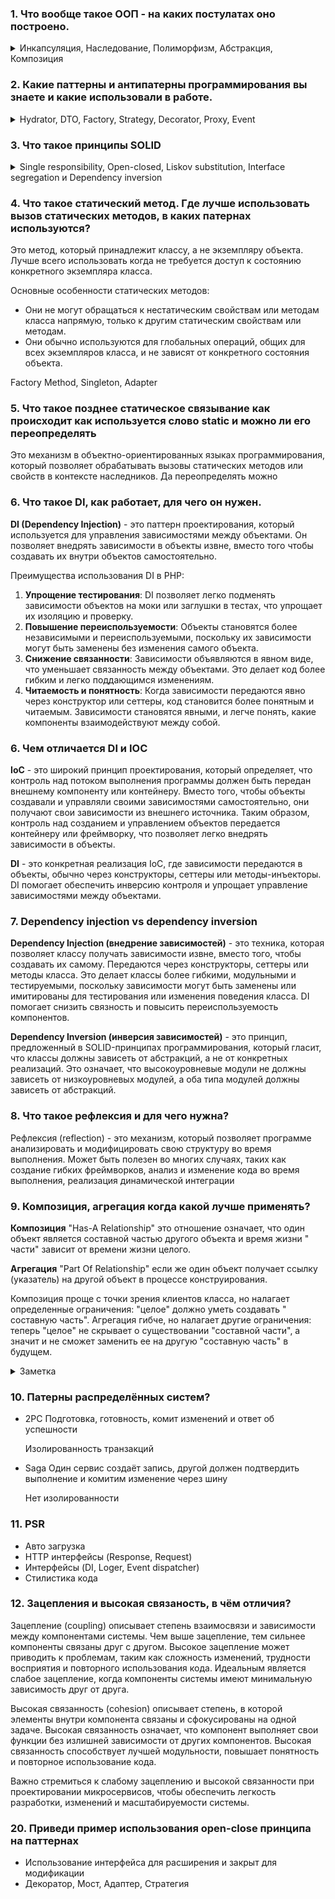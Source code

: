 ### 1. Что вообще такое ООП - на каких постулатах оно построено.

<details>
    <summary>Инкапсуляция, Наследование, Полиморфизм, Абстракция, Композиция</summary>

1. Инкапсуляция – принцип сокрытия данных и методов от общего доступа. Минимизация связей между классами.
2. Наследование – пораждение одного класса от другого, с возможностью переопределения или расширения методов.
3. Полиморфизм – означает, что объекты различных классов могут иметь общий интерфейс, но могут вести себя по-разному.
   Реализовывается через интерфейсы.
4. Абстракция – представление объекта или концепции на высоком уровне абстракции, скрывая детали реализации. Она
   позволяет создавать абстрактные классы и интерфейсы, которые определяют общий контракт для классов-наследников
5. Композиция – представляет собой процесс создания более сложных объектов путем объединения более простых объектов. Это
   позволяет создавать объекты, состоящие из других объектов, и устанавливать отношения между ними.

</details>

### 2. Какие паттерны и антипатерны программирования вы знаете и какие использовали в работе.

<details>
    <summary>Hydrator, DTO, Factory, Strategy, Decorator, Proxy, Event</summary>

**Hydrator**
Для преобразования данных из одного формата в другой, обычно для заполнения объектов данными из источников данных, таких
как базы данных или API.

ORM (Object-Relational Mapping), Формы и валидация, Сериализация и десериализация (json, XML, cvs)

**DTO**
Используется для передачи данных между компонентами системы или между слоями приложения

API разработка, Интеграция с внешними системами, передачи данных между клиентом и сервером

**Factory**
Используется для создания объектов определенного типа, скрывая детали конкретной реализации создания объектов от
клиента.

Конструирование сундуков с различными видами артефактов.
Создание различных видов социальных ресурсов для получения информации о счётчиках

**Strategy**
Работа приложения с различными типами конфигурационных файлов (XML, YAML, PHP array), системы обработки платежей,
системы для отправки уведомлений

Выдача пользователю наград, за определённые действия на сайте.

**Adapter**

Используется для преобразования интерфейса одного класса в интерфейс, ожидаемый другим классом
Единый интерфейс для работы с различными БД (mysql, postresql, interbase)

Может использоваться как создание своего интерфейса над pecl расширениями.

**Decorator**
Для динамического добавления новых функциональностей или изменения поведения объекта без
изменения его основной структуры.

Реализация различного рода скидок в корзине пользователя, система отправки уведомлений с различными каналами для которой
необходимо шифровать сообщения.

**Proxy**

Использование для кеширования объектов, управления доступом, кеширования, ленивой инициализации и других сценариев

**Event**
Уведомление подписчиков на различные события отправка нотификации через (email, sms ...)
</details>

### 3. Что такое принципы SOLID

<details>
    <summary>Single responsibility, Open-closed, Liskov substitution, Interface segregation и Dependency inversion</summary>

1. **Single responsibility** - На каждый объект должна быть возложена одна единственная обязанность
2. **Open-closed** - Программные сущности должны быть открыты для расширения, но закрыты для модификации
3. **Liskov substitution** - Объекты в программе могут быть заменены их наследниками без изменения поведения программы
4. **Interface segregation** - Много специализированных интерфейсов лучше, чем один универсальный
5. **Dependency inversion** - Зависимости внутри системы строятся на основе абстракций. Модули верхнего уровня не
   зависят от модулей нижнего уровня. Абстракции не должны зависеть от деталей. Детали должны зависеть от абстракций (
   зависимости должны строится относительно абстракций, а не деталей)

</details>

### 4. Что такое статический метод. Где лучше использовать вызов статических методов, в каких патернах используются?

Это метод, который принадлежит классу, а не экземпляру объекта.
Лучше всего использовать когда не требуется доступ к состоянию конкретного экземпляра класса.

Основные особенности статических методов:

- Они не могут обращаться к нестатическим свойствам или методам класса напрямую, только к другим статическим свойствам
  или методам.
- Они обычно используются для глобальных операций, общих для всех экземпляров класса, и не зависят от конкретного
  состояния объекта.

Factory Method, Singleton, Adapter

### 5. Что такое позднее статическое связывание как происходит как используется слово static и можно ли его переопределять

Это механизм в объектно-ориентированных языках программирования, который позволяет обрабатывать вызовы статических
методов или свойств в контексте наследников.
Да переопределять можно

### 6. Что такое DI, как работает, для чего он нужен.

**DI (Dependency Injection)** - это паттерн проектирования, который используется для управления зависимостями между
объектами. Он позволяет внедрять зависимости в объекты извне, вместо того чтобы создавать их внутри объектов самостоятельно.

Преимущества использования DI в PHP:

1. **Упрощение тестирования**: DI позволяет легко подменять зависимости объектов на моки или заглушки в тестах, что
   упрощает их изоляцию и проверку.
2. **Повышение переиспользуемости**: Объекты становятся более независимыми и переиспользуемыми, поскольку их зависимости
   могут быть заменены без изменения самого объекта.
3. **Снижение связанности**: Зависимости объявляются в явном виде, что уменьшает связанность между объектами. Это делает
   код более гибким и легко поддающимся изменениям.
4. **Читаемость и понятность**: Когда зависимости передаются явно через конструктор или сеттеры, код становится более
   понятным и читаемым. Зависимости становятся явными, и легче понять, какие компоненты взаимодействуют между собой.

### 6. Чем отличается DI и IOC

**IoC** - это широкий принцип проектирования, который определяет, что контроль над потоком выполнения программы должен
быть передан внешнему компоненту или контейнеру.
Вместо того, чтобы объекты создавали и управляли своими зависимостями самостоятельно, они получают свои зависимости из
внешнего источника.
Таким образом, контроль над созданием и управлением объектов передается контейнеру или фреймворку, что позволяет легко
внедрять зависимости в объекты.

**DI** - это конкретная реализация IoC, где зависимости передаются в объекты, обычно через конструкторы, сеттеры или
методы-инъекторы. DI помогает обеспечить инверсию контроля и упрощает управление зависимостями между объектами.

### 7. Dependency injection vs dependency inversion

**Dependency Injection (внедрение зависимостей)** - это техника, которая позволяет классу получать зависимости извне,
вместо того, чтобы создавать их самому. Передаются через конструкторы, сеттеры или методы класса.
Это делает классы более гибкими, модульными и тестируемыми, поскольку зависимости могут быть заменены или имитированы
для тестирования или изменения поведения класса. DI помогает снизить связность и повысить переиспользуемость
компонентов.

**Dependency Inversion (инверсия зависимостей)** - это принцип, предложенный в SOLID-принципах программирования, который
гласит, что классы должны зависеть от абстракций, а не от конкретных реализаций.
Это означает, что высокоуровневые модули не должны зависеть от низкоуровневых модулей, а оба типа модулей должны
зависеть от абстракций.

### 8. Что такое рефлексия и для чего нужна?

Рефлексия (reflection) - это механизм, который позволяет программе анализировать и модифицировать свою структуру во
время выполнения.
Может быть полезен во многих случаях, таких как создание гибких фреймворков, анализ и изменение кода во время
выполнения, реализация динамической интеграции

### 9. Композиция, агрегация когда какой лучше применять?

**Композиция**
"Has-A Relationship" это отношение означает, что один объект является составной частью другого объекта и время жизни "
части" зависит от времени жизни целого.

**Агрегация**
"Part Of Relationship" если же один объект получает ссылку (указатель) на другой объект в процессе конструирования.

Композиция проще с точки зрения клиентов класса, но налагает определенные ограничения: "целое" должно уметь создавать "
составную часть".
Агрегация гибче, но налагает другие ограничения: теперь "целое" не скрывает о существовании "составной части", а значит
и не сможет заменить ее на другую "составную часть" в будущем.
<details>
    <summary>Заметка</summary>
Большое количество наследования говорит о том, что проектировщики забыли о старом добром совете Банды Четырех, который сводится к тому, что следует предпочесть агрегацию наследованию, поскольку первая дает большую гибкость и динамичность во время исполнения.

Обилие же композиции говорит о нарушении Принципа Инверсии Зависимостей, сформулированном Бобом Мартином, которую сейчас
можно выразить в терминах агрегации и композиции: предпочитайте агрегацию вместо композиции, поскольку первая
стимулирует использование абстракций, а не конкретных классов.
</details>

### 10. Патерны распределённых систем?

- 2PC
  Подготовка, готовность, комит изменений и ответ об успешности

  Изолированность транзакций
- Saga
  Один сервис создаёт запись, другой должен подтвердить выполнение и комитим изменение через шину

  Нет изолированности

### 11. PSR

- Авто загрузка
- HTTP интерфейсы (Response, Request)
- Интерфейсы (DI, Loger, Event dispatcher)
- Стилистика кода

### 12. Зацепления и высокая связаность, в чём отличия?

Зацепление (coupling) описывает степень взаимосвязи и зависимости между компонентами системы. Чем выше зацепление, тем
сильнее компоненты связаны друг с другом. Высокое зацепление может приводить к проблемам, таким как сложность изменений,
трудности восприятия и повторного использования кода. Идеальным является слабое зацепление, когда компоненты системы
имеют минимальную зависимость друг от друга.

Высокая связанность (cohesion) описывает степень, в которой элементы внутри компонента связаны и сфокусированы на одной
задаче. Высокая связанность означает, что компонент выполняет свои функции без излишней зависимости от других
компонентов. Высокая связанность способствует лучшей модульности, повышает понятность и повторное использование кода.

Важно стремиться к слабому зацеплению и высокой связанности при проектировании микросервисов, чтобы обеспечить легкость
разработки, изменений и масштабируемости системы.

### 20. Приведи пример использования open-close принципа на паттернах
 
- Использование интерфейса для расширения и закрыт для модификации
- Декоратор, Мост, Адаптер, Стратегия